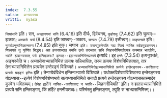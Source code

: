 ```yaml
---
index:  7.3.55
sutra:  अभ्यासाच्च
vritti:  nyasa
---
```


`जिघांसति` इति। सन्, `अज्झनगमां सनि` (6.4.16) इति दीर्घः, द्विर्वचनम्, `कुहोश्चुः` (7.4.62) इति चुत्वम्--झकारः; `अभ्यासे चर्च` (8.4.54) इति जश्त्वम्--जकारः, `सन्यतः` (7.4.79) इत्तीत्त्वम्। `जङ्घन्यते` इति। `नुगतोऽनुनासिकान्तस्य` (7.4.85) इति नुक्। जघान` इति। उत्तमपुरुषेणलि यदा णित्वं नास्ति तदेदमुदाहरणम्। णित्त्वपक्षे तु पूर्वेणैव सिद्धम्। अग्र हननशब्दात् क्यचि कृते तदन्तात् सनि जिहननीयिषतीत्यत्र कस्मान्न भवतीति, भवति ह्यवाभ्यासात् परो हन्तिहकरः? इत्याह--इहाभ्यासनिमित्तप्रत्यये` इत्यादि। इह `हन्तेः` (7.3.54) इत्यनुवर्त्तते, अङ्गस्येति च। अभ्यासेनाभ्यासनिमित्तं प्रत्ययः सन्निधापितः, तस्य प्रत्ययः विशेषनिमित्तत्वात्, तत्र तेनाभ्यासनिमित्तेन प्रत्ययेन हन्तेरङ्गं विशिष्यते।
`अभ्यासनिमित्तेझ्रभ्यासनिमित्ते प्रत्येये हन्तेरङ्गस्य--काशिकाट प्रत्यये यदङ्गं हन्तिः` इति। तेनाप्येवंविधेन हन्तिनाभ्यासो विशिष्यते। यथोक्तविशेषणविशिष्टस्य हन्तेरङ्गस्य योऽभ्यासः--इत्येवं विशेषणविशेष्यभावे सत्यभ्यासनिमित्ते सनादौ प्रत्यये हन्तेरङ्गस्य योऽभ्यासस्तस्मादेव कुत्वेन भवितव्यम्। `तेनेह झ्र्`तेन` नास्ति--काशिकाट न भवति--`जिहननीयिषति` इति। न ह्यतराभ्यासनिमित्ते प्रत्यये सनि हन्तिरङ्गम्, किं तर्हि? हननीयशब्दः। यस्मिंस्तु हन्तिरङ्गम्, ल्युटि स नाभ्यासनिमित्त्म्।।


